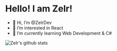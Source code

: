 # Hello! I am Zelr!
- 👋 Hi, I’m @ZelrDev
- 👀 I’m interested in React
- 🌱 I’m currently learning Web Development & C#

![Zelr's github stats](https://github-readme-stats.vercel.app/api?username=ZelrDev)
